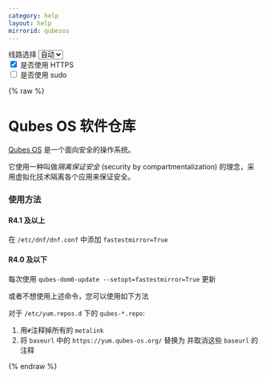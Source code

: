 ```yaml
---
category: help
layout: help
mirrorid: qubesos
---
```


<!-- 本 markdown 从 tuna/mirrorz-help-ng 自动生成，如需修改请参阅该仓库 -->

<style>.z-help tmpl { display: none }</style>

<div class="z-wrap">
    <form class="z-form z-global" onchange="form_update(null)" onsubmit="return false">
        <div>
            <label for="e0a5cecb">线路选择</label>
            <select id="e0a5cecb" name="host">
                <option selected="selected" value="{{ site.url }}">自动</option>
                <option value="{{ site.urlv4 }}">IPv4</option>
                <option value="{{ site.urlv6 }}">IPv6</option>
            </select>
        </div>
        <div>
            <input id="144d763c" name="_scheme" type="checkbox" checked>
            <label for="144d763c">是否使用 HTTPS</label>
        </div>
        <div>
            <input id="4659e7da" name="_sudo" type="checkbox">
            <label for="4659e7da">是否使用 sudo</label>
        </div>
    </form>
</div>
{% raw %}
<div class="z-help"><h1>Qubes OS 软件仓库</h1>
<p><a href="https://www.qubes-os.org/">Qubes OS</a> 是一个面向安全的操作系统。</p>
<p>它使用一种叫做<em>隔离保证安全</em> (security by compartmentalization) 的理念，采用虚拟化技术隔离各个应用来保证安全。</p>
<h3>使用方法</h3>
<h4>R4.1 及以上</h4>
<p>在 <code>/etc/dnf/dnf.conf</code> 中添加 <code>fastestmirror=True</code></p>
<h4>R4.0 及以下</h4>
<p>每次使用 <code>qubes-dom0-update --setopt=fastestmirror=True</code> 更新</p>
<p>或者不想使用上述命令，您可以使用如下方法</p>
<p>对于 <code>/etc/yum.repos.d</code> 下的 <code>qubes-*.repo</code>:</p>
<ol>
<li>用<code>#</code>注释掉所有的 <code>metalink</code></li>
<li>将 <code>baseurl</code> 中的 <code>https://yum.qubes-os.org/</code> 替换为 <span class="z-wrap"><code class="z-code"></code></span><tmpl z-inline="">{{endpoint}}/repo/yum/</tmpl> 并取消这些 <code>baseurl</code> 的注释</li>
</ol><script id="z-config" type="application/x-mirrorz-help">eyJfIjogIlF1YmVzIE9TIFx1OGY2Zlx1NGVmNlx1NGVkM1x1NWU5MyIsICJibG9jayI6IFsicXViZXNvcyJdLCAiaW5wdXQiOiB7fSwgIm5hbWUiOiAicXViZXNvcyJ9</script>
</div>

{% endraw %}

<script src="/static/js/mustache.min.js?{{ site.data['hash'] }}"></script>
<script src="/static/js/zdocs.js?{{ site.data['hash'] }}"></script>
